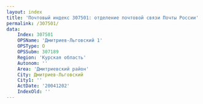 ```yaml
---
layout: index
title: 'Почтовый индекс 307501: отделение почтовой связи Почты России'
permalink: /307501/
data:
    Index: 307501
    OPSName: 'Дмитриев-Льговский 1'
    OPSType: О
    OPSSubm: 307189
    Region: 'Курская область'
    Autonom: ''
    Area: 'Дмитриевский район'
    City: Дмитриев-Льговский
    City1: ''
    ActDate: '20041202'
    IndexOld: ''
---
```

